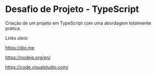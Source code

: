 # Desafio de Projeto - TypeScript

Criação de um projeto em TypeScript com uma abordagem totalmente prática.

*Links úteis:*

https://dio.me

https://nodejs.org/en/

https://code.visualstudio.com/
